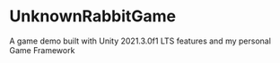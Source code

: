 # UnknownRabbitGame
A game demo built with Unity 2021.3.0f1 LTS features and my personal Game Framework
